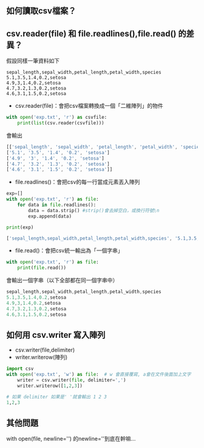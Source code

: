 
## 如何讀取csv檔案？




## csv.reader(file) 和  file.readlines(),file.read() 的差異？

假設同樣一筆資料如下
```
sepal_length,sepal_width,petal_length,petal_width,species
5.1,3.5,1.4,0.2,setosa
4.9,3,1.4,0.2,setosa
4.7,3.2,1.3,0.2,setosa
4.6,3.1,1.5,0.2,setosa
```

- csv.reader(file)：會把csv檔案轉換成一個「二維陣列」的物件

```py
with open('exp.txt', 'r') as csvfile:
    print(list(csv.reader(csvfile)))
```

會輸出

```js
[['sepal_length', 'sepal_width', 'petal_length', 'petal_width', 'species']
['5.1', '3.5', '1.4', '0.2', 'setosa']
['4.9', '3', '1.4', '0.2', 'setosa']
['4.7', '3.2', '1.3', '0.2', 'setosa']
['4.6', '3.1', '1.5', '0.2', 'setosa']]
```

- file.readlines()：會把csv的每一行當成元素丟入陣列

```py
exp=[]
with open('exp.txt', 'r') as file:
    for data in file.readlines():
        data = data.strip() #strip()會去掉空白，或換行符號\n
        exp.append(data)

print(exp)
```

```js
['sepal_length,sepal_width,petal_length,petal_width,species', '5.1,3.5,1.4,0.2,setosa', '4.9,3,1.4,0.2,setosa', '4.7,3.2,1.3,0.2,setosa', '4.6,3.1,1.5,0.2,setosa']
```

- file.read()：會把csv統一輸出為「一個字串」

```py
with open('exp.txt', 'r') as file:
    print(file.read())
```

會輸出一個字串（以下全部都在同一個字串中）
```js
sepal_length,sepal_width,petal_length,petal_width,species
5.1,3.5,1.4,0.2,setosa
4.9,3,1.4,0.2,setosa
4.7,3.2,1.3,0.2,setosa
4.6,3.1,1.5,0.2,setosa
```

## 如何用 csv.writer 寫入陣列

- csv.writer(file,delimiter) 
- writer.writerow(陣列) 

```py
import csv
with open('exp.txt', 'w') as file:  # w 會直接覆寫, a會在文件後面加上文字
    writer = csv.writer(file, delimiter=',') 
    writer.writerow([1,2,3]) 
```

```py
# 如果 delimiter 如果是' '就會輸出 1 2 3
1,2,3
```


## 其他問題

with open(file, newline='') 的newline=''到底在幹嘛...


